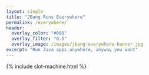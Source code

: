 ```yaml
---
layout: single
title: "JBang Runs Everywhere"
permalink: /everywhere/
header:
  overlay_color: "#000"
  overlay_filter: "0.5"
  overlay_image: /images/jbang-everywhere-banner.jpg
excerpt: "Run Java apps anywhere, anyway you want"
---
```


{% include slot-machine.html %} 